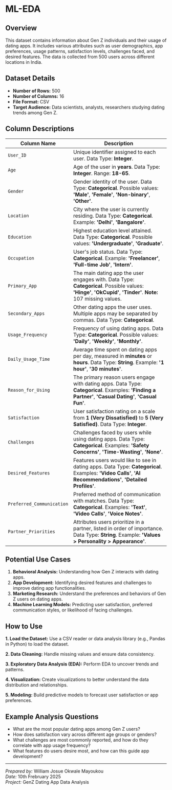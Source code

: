 # ML-EDA

## Overview

This dataset contains information about Gen Z individuals and their usage of dating apps. It includes various attributes such as user demographics, app preferences, usage patterns, satisfaction levels, challenges faced, and desired features. The data is collected from 500 users across different locations in India.

## Dataset Details

- **Number of Rows:** 500  
- **Number of Columns:** 16  
- **File Format:** CSV  
- **Target Audience:** Data scientists, analysts, researchers studying dating trends among Gen Z.

## Column Descriptions

| **Column Name**               | **Description**                                                                                               |
|-------------------------------|---------------------------------------------------------------------------------------------------------------|
| `User_ID`                     | Unique identifier assigned to each user. Data Type: **Integer**.                                               |
| `Age`                         | Age of the user in **years**. Data Type: **Integer**. Range: **18-65**.                                       |
| `Gender`                      | Gender identity of the user. Data Type: **Categorical**. Possible values: **'Male'**, **'Female'**, **'Non-binary'**, **'Other'**. |
| `Location`                    | City where the user is currently residing. Data Type: **Categorical**. Example: **'Delhi'**, **'Bangalore'**.  |
| `Education`                   | Highest education level attained. Data Type: **Categorical**. Possible values: **'Undergraduate'**, **'Graduate'**. |
| `Occupation`                  | User's job status. Data Type: **Categorical**. Example: **'Freelancer'**, **'Full-time Job'**, **'Intern'**.   |
| `Primary_App`                 | The main dating app the user engages with. Data Type: **Categorical**. Possible values: **'Hinge'**, **'OkCupid'**, **'Tinder'**. **Note:** 107 missing values. |
| `Secondary_Apps`              | Other dating apps the user uses. Multiple apps may be separated by commas. Data Type: **Categorical**.         |
| `Usage_Frequency`             | Frequency of using dating apps. Data Type: **Categorical**. Possible values: **'Daily'**, **'Weekly'**, **'Monthly'**. |
| `Daily_Usage_Time`            | Average time spent on dating apps per day, measured in **minutes** or **hours**. Data Type: **String**. Example: **'1 hour'**, **'30 minutes'**. |
| `Reason_for_Using`            | The primary reason users engage with dating apps. Data Type: **Categorical**. Examples: **'Finding a Partner'**, **'Casual Dating'**, **'Casual Fun'**. |
| `Satisfaction`                | User satisfaction rating on a scale from **1 (Very Dissatisfied)** to **5 (Very Satisfied)**. Data Type: **Integer**. |
| `Challenges`                  | Challenges faced by users while using dating apps. Data Type: **Categorical**. Examples: **'Safety Concerns'**, **'Time-Wasting'**, **'None'**. |
| `Desired_Features`            | Features users would like to see in dating apps. Data Type: **Categorical**. Examples: **'Video Calls'**, **'AI Recommendations'**, **'Detailed Profiles'**. |
| `Preferred_Communication`     | Preferred method of communication with matches. Data Type: **Categorical**. Examples: **'Text'**, **'Video Calls'**, **'Voice Notes'**. |
| `Partner_Priorities`          | Attributes users prioritize in a partner, listed in order of importance. Data Type: **String**. Example: **'Values > Personality > Appearance'**. |

## Potential Use Cases
1. **Behavioral Analysis:** Understanding how Gen Z interacts with dating apps.
2. **App Development:** Identifying desired features and challenges to improve dating app functionalities.
3. **Marketing Research:** Understand the preferences and behaviors of Gen Z users on dating apps.
4. **Machine Learning Models:** Predicting user satisfaction, preferred communication styles, or likelihood of facing challenges.

## How to Use
**1. Load the Dataset:** Use a CSV reader or data analysis library (e.g., Pandas in Python) to load the dataset.

**2. Data Cleaning:** Handle missing values and ensure data consistency.

**3. Exploratory Data Analysis (EDA):** Perform EDA to uncover trends and patterns.

**4. Visualization:** Create visualizations to better understand the data distribution and relationships.

**5. Modeling:** Build predictive models to forecast user satisfaction or app preferences.

## Example Analysis Questions
- What are the most popular dating apps among Gen Z users?
- How does satisfaction vary across different age groups or genders?
- What challenges are most commonly reported, and how do they correlate with app usage frequency?
- What features do users desire most, and how can this guide app development?

---

*Prepared by:* William Josue Okwale Mayoukou  
*Date:* 10th Frebruary 2025  
*Project:* GenZ Dating App Data Analysis

